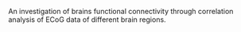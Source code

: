 An investigation of brains functional connectivity through correlation analysis of ECoG data of different brain regions.
